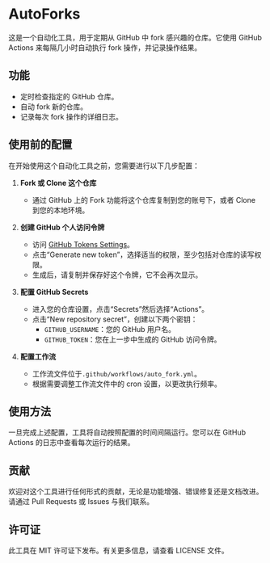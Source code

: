 # AutoForks

这是一个自动化工具，用于定期从 GitHub 中 fork 感兴趣的仓库。它使用 GitHub Actions 来每隔几小时自动执行 fork 操作，并记录操作结果。

## 功能

- 定时检查指定的 GitHub 仓库。
- 自动 fork 新的仓库。
- 记录每次 fork 操作的详细日志。

## 使用前的配置

在开始使用这个自动化工具之前，您需要进行以下几步配置：

1. **Fork 或 Clone 这个仓库**

   - 通过 GitHub 上的 Fork 功能将这个仓库复制到您的账号下，或者 Clone 到您的本地环境。

2. **创建 GitHub 个人访问令牌**

   - 访问 [GitHub Tokens Settings](https://github.com/settings/tokens)。
   - 点击“Generate new token”，选择适当的权限，至少包括对仓库的读写权限。
   - 生成后，请复制并保存好这个令牌，它不会再次显示。

3. **配置 GitHub Secrets**

   - 进入您的仓库设置，点击“Secrets”然后选择“Actions”。
   - 点击“New repository secret”，创建以下两个密钥：
     - `GITHUB_USERNAME`：您的 GitHub 用户名。
     - `GITHUB_TOKEN`：您在上一步中生成的 GitHub 访问令牌。

4. **配置工作流**
   - 工作流文件位于`.github/workflows/auto_fork.yml`。
   - 根据需要调整工作流文件中的 cron 设置，以更改执行频率。

## 使用方法

一旦完成上述配置，工具将自动按照配置的时间间隔运行。您可以在 GitHub Actions 的日志中查看每次运行的结果。

## 贡献

欢迎对这个工具进行任何形式的贡献，无论是功能增强、错误修复还是文档改进。请通过 Pull Requests 或 Issues 与我们联系。

## 许可证

此工具在 MIT 许可证下发布。有关更多信息，请查看 LICENSE 文件。
